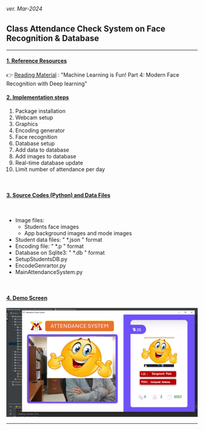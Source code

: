 <h6>ver. Mar-2024</h6>
<h2> Class Attendance Check System on Face Recognition & Database</h2>

<!-- <br/>:point_right: [Back to README Page](./README.md) </li> -->

---

<u><h4>1. Reference Resources</h4></u>

<!-- :point_right: [Murtaza's Workshop](https://www.youtube.com/watch?v=iBomaK2ARyI)  -->

:point_right: [Reading Material](https://medium.com/@ageitgey/machine-learning-is-fun-part-4-modern-face-recognition-with-deep-learning-c3cffc121d78) : "Machine Learning is Fun! Part 4: Modern Face Recognition with Deep learning"
<br>
<u><h4>2. Implementation steps </h4></u>

<ol>
    <li> Package installation </li>
    <li> Webcam setup </li>
    <li> Graphics </li>
    <li> Encoding generator </li>
    <li> Face recognition </li>
    <li> Database setup </li>
    <li> Add data to database </li>
    <li> Add images to database </li>
    <li> Real-time database update </li>
    <li> Limit number of attendance per day </li>
</ol>

<br>
<u><h4>3. Source Codes (Python) and Data Files </h4></u>

<br>
<ul>
    <li> Image files: 
        <ul>
            <li>Students face images </li>
            <li>App background images and mode images </li>
        </ul> 
    </li>
    <li> Student data files: " *.json " format </li>
    <li> Encoding file: " *.p " format </li>
    <li> Database on Sqlite3: " *.db " format </li>
    <li> SetupStudentsDB.py </li>
    <li> EncodeGenrartor.py </li>
    <li> MainAttendanceSystem.py </li>
</ul>

<br>
<u><h4>4. Demo Screen </h4></u>
<img src="screen_shot_attendance_system.png" alt="DEMO IMAGE" style="width=600px;" />

---
